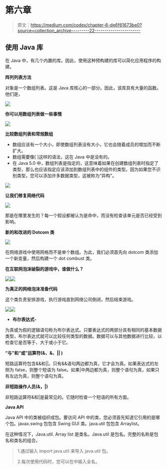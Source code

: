 # 第六章

> 原文：<https://medium.com/codex/chapter-6-de6f61673be0?source=collection_archive---------22----------------------->

## **使用 Java 库**

在 Java 中，有几个内置的库。因此，使用这种预构建的库可以简化应用程序的构建。

**阵列列表方法**

对象是一个数组列表。这是 Java 库核心的一部分。因此，该库具有大量的函数。他们是，

![](img/d47dfe268e933aca74213c77636dd9b1.png)

**你可以用数组列表做一些事情**

![](img/80f920596435ad022035535a6fa52056.png)

**比较数组列表和常规数组**

*   数组应该有一个大小，即使数组列表没有大小，它也会随着成员的增加而不断扩大。
*   数组需要像[ ]这样的语法，这在 Java 中是没有的。
*   在 Java 5.0 中，数组列表是指定的，这意味着如果在创建数组列表时指定了类型，那么也应该指定应该添加到数组列表中的组件的类型。因为如果您不识别类型，您可以添加许多数据类型，这被称为“异构”。

![](img/e88b6c4556f7a8ef81550bff38708d13.png)

**让我们修复网络代码**

![](img/2dbefe21ec5657d778c5e861e837d0b2.png)

那是在哪里发生的？每一个假设都被认为是命中，而没有检查该单元是否已经受到影响。

**新的和改进的 Dotcom 类**

![](img/9bb821e9f576edf98e8b9dfa13b688ce.png)

在网络游戏中使用网格而不是单个数组。为此，我们必须首先向 dotcom 类添加一个新变量，然后构建一个 dot combust 类。

**在互联网泡沫破裂的游戏中，谁做什么？**

![](img/5fae2b32430fb5ca2409e30da3f79ec8.png)![](img/f35e7be73629c653db9e4a4093717c8e.png)

**为真正的网络泡沫准备代码**

这个类负责安排游戏，执行游戏直到网络公司倒闭，然后结束游戏。

![](img/5355e842b2030125af1367b6f64119d9.png)![](img/b8b3d57d2d15986f1f134e8effc1609f.png)

*   **布尔表达式-**

为真或为假的逻辑语句称为布尔表达式。只要表达式的两部分具有相同的基本数据类型，布尔表达式就可以比较任何类型的数据。数据可以与其他数据进行比较，以检查它是否等于、大于或小于它。

**“与”和“或”运算符(&、&、|| )**

短路运算符包含&&和||。只有&&语句两边都为真，它才会为真。如果表达式的左侧为 false，则整个短语为 false。如果|中两边都为真，则整个语句为真，如果只有左边为真，则整个语句为真。

**非短路操作人员(&，|)**

非短路运算符&和|是最常见的。它随时检查一个短语的所有方面。

**Java API**

Java API 中的类被组织成包。要访问 API 中的类，您必须首先知道它引用的是哪个包。javax.swing 包包含 Swing GUI 类。java.util 包包含 Arraylist。

在这种情况下，Java.util. Array list 是类名，Java.util 是包名。完整的名称是包名和类名的组合。

> 1.通过输入 import java.util 来导入 java.util 包。
> 
> 2.每次使用代码时，您可以在中输入全名。